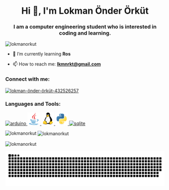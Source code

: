 <h1 align="center">Hi 👋, I'm Lokman Önder Örküt</h1>
<h3 align="center">I am a computer engineering student who is interested in coding and learning.</h3>

<p align="left"> <img src="https://komarev.com/ghpvc/?username=lokmanorkut&label=Profile%20views&color=0e75b6&style=flat" alt="lokmanorkut" /> </p>

- 🌱 I’m currently learning **Ros**

- 📫 How to reach me: **lkmnrkt@gmail.com**

<h3 align="left">Connect with me:</h3>
<p align="left">
<a href="https://linkedin.com/in/lokman önder örküt" target="blank"><img align="center" src="https://raw.githubusercontent.com/rahuldkjain/github-profile-readme-generator/master/src/images/icons/Social/linked-in-alt.svg" alt="lokman-önder-örküt-432526257" height="30" width="40" /></a>
</p>

<h3 align="left">Languages and Tools:</h3>
<p align="left"> <a href="https://www.arduino.cc/" target="_blank" rel="noreferrer"> <img src="https://cdn.worldvectorlogo.com/logos/arduino-1.svg" alt="arduino" width="40" height="40"/> </a> <a href="https://www.java.com" target="_blank" rel="noreferrer"> <img src="https://raw.githubusercontent.com/devicons/devicon/master/icons/java/java-original.svg" alt="java" width="40" height="40"/> </a> <a href="https://www.linux.org/" target="_blank" rel="noreferrer"> <img src="https://raw.githubusercontent.com/devicons/devicon/master/icons/linux/linux-original.svg" alt="linux" width="40" height="40"/> </a> <a href="https://www.python.org" target="_blank" rel="noreferrer"> <img src="https://raw.githubusercontent.com/devicons/devicon/master/icons/python/python-original.svg" alt="python" width="40" height="40"/> </a> <a href="https://www.sqlite.org/" target="_blank" rel="noreferrer"> <img src="https://www.vectorlogo.zone/logos/sqlite/sqlite-icon.svg" alt="sqlite" width="40" height="40"/> </a> </p>

<p><img align="left" src="https://github-readme-stats.vercel.app/api/top-langs?username=lokmanorkut&show_icons=true&locale=en&layout=compact" alt="lokmanorkut" /></p>

<p>&nbsp;<img align="center" src="https://github-readme-stats.vercel.app/api?username=lokmanorkut&show_icons=true&locale=en" alt="lokmanorkut" /></p>

<p><img align="center" src="https://github-readme-streak-stats.herokuapp.com/?user=lokmanorkut&" alt="lokmanorkut" /></p>

<picture>
  <source media="(prefers-color-scheme: dark)" srcset="https://raw.githubusercontent.com/Lokmanorkut/Lokmanorkut/output/github-contribution-grid-snake-dark.svg">
  <source media="(prefers-color-scheme: light)" srcset="https://raw.githubusercontent.com/Lokmanorkut/Lokmanorkut/output/github-contribution-grid-snake.svg">
  <img alt="github contribution grid snake animation" src="https://raw.githubusercontent.com/Lokmanorkut/Lokmanorkut/output/github-contribution-grid-snake.svg">
</picture>
